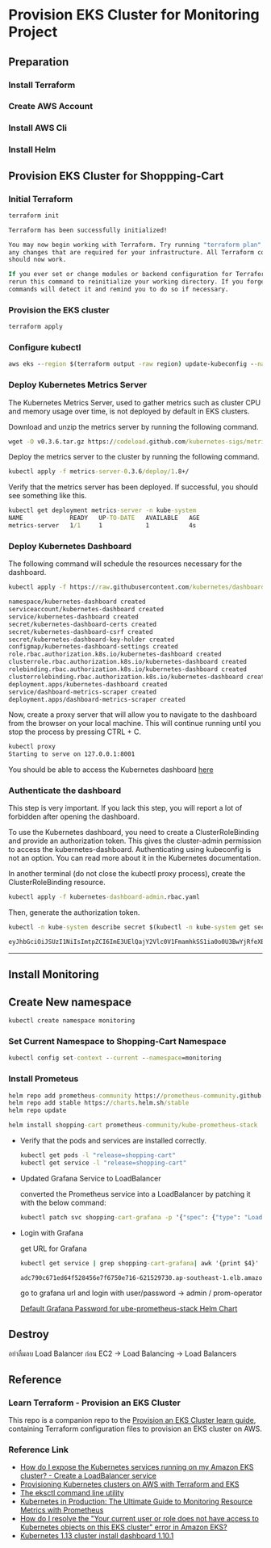 # Provision EKS Cluster for Monitoring Project

## Preparation

### Install Terraform

### Create AWS Account

### Install AWS Cli

### Install Helm

## Provision EKS Cluster for Shoppping-Cart

### Initial Terraform

```cmd
terraform init

Terraform has been successfully initialized!

You may now begin working with Terraform. Try running "terraform plan" to see
any changes that are required for your infrastructure. All Terraform commands
should now work.

If you ever set or change modules or backend configuration for Terraform,
rerun this command to reinitialize your working directory. If you forget, other
commands will detect it and remind you to do so if necessary.
```

### Provision the EKS cluster

```cmd
terraform apply
```

### Configure kubectl

```cmd
aws eks --region $(terraform output -raw region) update-kubeconfig --name $(terraform output -raw cluster_name)
```

### Deploy Kubernetes Metrics Server

The Kubernetes Metrics Server, used to gather metrics such as cluster CPU and memory usage over time, is not deployed by default in EKS clusters.

Download and unzip the metrics server by running the following command.

```cmd
wget -O v0.3.6.tar.gz https://codeload.github.com/kubernetes-sigs/metrics-server/tar.gz/v0.3.6 && tar -xzf v0.3.6.tar.gz
```

Deploy the metrics server to the cluster by running the following command.

```cmd
kubectl apply -f metrics-server-0.3.6/deploy/1.8+/
```

Verify that the metrics server has been deployed. If successful, you should see something like this.

```cmd
kubectl get deployment metrics-server -n kube-system
NAME             READY   UP-TO-DATE   AVAILABLE   AGE
metrics-server   1/1     1            1           4s
```

### Deploy Kubernetes Dashboard

The following command will schedule the resources necessary for the dashboard.

```cmd
kubectl apply -f https://raw.githubusercontent.com/kubernetes/dashboard/v2.0.0-beta8/aio/deploy/recommended.yaml

namespace/kubernetes-dashboard created
serviceaccount/kubernetes-dashboard created
service/kubernetes-dashboard created
secret/kubernetes-dashboard-certs created
secret/kubernetes-dashboard-csrf created
secret/kubernetes-dashboard-key-holder created
configmap/kubernetes-dashboard-settings created
role.rbac.authorization.k8s.io/kubernetes-dashboard created
clusterrole.rbac.authorization.k8s.io/kubernetes-dashboard created
rolebinding.rbac.authorization.k8s.io/kubernetes-dashboard created
clusterrolebinding.rbac.authorization.k8s.io/kubernetes-dashboard created
deployment.apps/kubernetes-dashboard created
service/dashboard-metrics-scraper created
deployment.apps/dashboard-metrics-scraper created
```

Now, create a proxy server that will allow you to navigate to the dashboard from the browser on your local machine. This will continue running until you stop the process by pressing CTRL + C.

```cmd
kubectl proxy
Starting to serve on 127.0.0.1:8001
```

You should be able to access the Kubernetes dashboard [here](http://127.0.0.1:8001/api/v1/namespaces/kubernetes-dashboard/services/https:kubernetes-dashboard:/proxy/)

### Authenticate the dashboard

This step is very important. If you lack this step, you will report a lot of forbidden after opening the dashboard.

To use the Kubernetes dashboard, you need to create a ClusterRoleBinding and provide an authorization token. This gives the cluster-admin permission to access the kubernetes-dashboard. Authenticating using kubeconfig is not an option. You can read more about it in the Kubernetes documentation.

In another terminal (do not close the kubectl proxy process), create the ClusterRoleBinding resource.

```cmd
kubectl apply -f kubernetes-dashboard-admin.rbac.yaml 
```

Then, generate the authorization token.

```cmd
kubectl -n kube-system describe secret $(kubectl -n kube-system get secret | grep admin-user | awk '{print $1}')

eyJhbGciOiJSUzI1NiIsImtpZCI6ImE3UElQajY2Vlc0V1FmamhkSS1ia0o0U3BwYjRfeXBrVFlhbFFIWjBHb2MifQ.eyJpc3MiOiJrdWJlcm5ldGVzL3NlcnZpY2VhY2NvdW50Iiwia3ViZXJuZXRlcy5pby9zZXJ2aWNlYWNjb3VudC9uYW1lc3BhY2UiOiJrdWJlLXN5c3RlbSIsImt1YmVybmV0ZXMuaW8vc2VydmljZWFjY291bnQvc2VjcmV0Lm5hbWUiOiJhZG1pbi11c2VyLXRva2VuLXdneGd6Iiwia3ViZXJuZXRlcy5pby9zZXJ2aWNlYWNjb3VudC9zZXJ2aWNlLWFjY291bnQubmFtZSI6ImFkbWluLXVzZXIiLCJrdWJlcm5ldGVzLmlvL3NlcnZpY2VhY2NvdW50L3NlcnZpY2UtYWNjb3VudC51aWQiOiI0Mzc5OGM2OC05ZmU4LTQxMmQtYjUyYS0wMzRkZTJiYjkxOGUiLCJzdWIiOiJzeXN0ZW06c2VydmljZWFjY291bnQ6a3ViZS1zeXN0ZW06YWRtaW4tdXNlciJ9.dSmHDRpulWYrGV4u_Wf3bm0MQL67oSWJrZQPZtaJhz-eZuFYJ9ObDC7C2OH_GMwTQARvTLvv_M1KR-TzkQifs145On1WRZOX_kJUd4c-ssd8Ii8C3lWfEH5cuW27uO0iD_5F3S5xge-uzA6N1xiFvtALhd4Pg0cNCQ6DkOEFDSxmQ7Qg65SVSpTR570BvZ75pCEIk2WRMeoTdecYRxNKaxVm0G52ASbwTz-vNdCmqdM1vCOLSmkQlgCpUlbWD7QnL3m9j7Jcq-Eavs2-3auDhqyh_KJ1nFoD4IJf5WKgKfAl2NGx8D6x1QLsX6AQ_p2q-9-mg72NM27r1WFuxMO-5Q
```

---

## Install Monitoring

## Create New namespace

```cmd
kubectl create namespace monitoring
```

### Set Current Namespace to Shopping-Cart Namespace

```cmd
kubectl config set-context --current --namespace=monitoring
```

### Install Prometeus

```cmd
helm repo add prometheus-community https://prometheus-community.github.io/helm-charts
helm repo add stable https://charts.helm.sh/stable
helm repo update
```

```cmd
helm install shopping-cart prometheus-community/kube-prometheus-stack
```

- Verify that the pods and services are installed correctly.

    ```cmd
    kubectl get pods -l "release=shopping-cart"
    kubectl get service -l "release=shopping-cart"
    ```

- Updated Grafana Service to LoadBalancer

    converted the Prometheus service into a LoadBalancer by patching it with the below command:

    ```cmd
    kubectl patch svc shopping-cart-grafana -p '{"spec": {"type": "LoadBalancer"}}'
    ```

- Login with Grafana

    get URL for Grafana

    ```cmd
    kubectl get service | grep shopping-cart-grafana| awk '{print $4}'

    adc790c671ed64f528456e7f6750e716-621529730.ap-southeast-1.elb.amazonaws.com
    ```

    go to grafana url and login with user/password -> admin / prom-operator

    [Default Grafana Password for ube-prometheus-stack Helm Chart](https://www.google.com/search?q=kube-prometheus-stack+grafana+password&oq=kube-prometheus-stack+&aqs=chrome.2.69i57j0i512j0i20i263i512j0i512l4j69i60.2763j0j4&sourceid=chrome&ie=UTF-8)

## Destroy

อย่าลืมลบ Load Balancer ก่อน EC2 -> Load Balancing -> Load Balancers

## Reference

### Learn Terraform - Provision an EKS Cluster

This repo is a companion repo to the [Provision an EKS Cluster learn guide](https://learn.hashicorp.com/terraform/kubernetes/provision-eks-cluster), containing
Terraform configuration files to provision an EKS cluster on AWS.

### Reference Link

- [How do I expose the Kubernetes services running on my Amazon EKS cluster? - Create a LoadBalancer service](https://aws.amazon.com/th/premiumsupport/knowledge-center/eks-kubernetes-services-cluster/)
- [Provisioning Kubernetes clusters on AWS with Terraform and EKS](https://learnk8s.io/terraform-eks)
- [The eksctl command line utility](https://docs.aws.amazon.com/eks/latest/userguide/eksctl.html)
- [Kubernetes in Production: The Ultimate Guide to Monitoring Resource Metrics with Prometheus](https://www.replex.io/blog/kubernetes-in-production-the-ultimate-guide-to-monitoring-resource-metrics)
- [How do I resolve the "Your current user or role does not have access to Kubernetes objects on this EKS cluster" error in Amazon EKS?](https://aws.amazon.com/th/premiumsupport/knowledge-center/eks-kubernetes-object-access-error/)
- [Kubernetes 1.13 cluster install dashboard 1.10.1](https://blog.titanwolf.in/a?ID=01400-c3606239-eb96-4373-8315-d9a19bf36f65)
